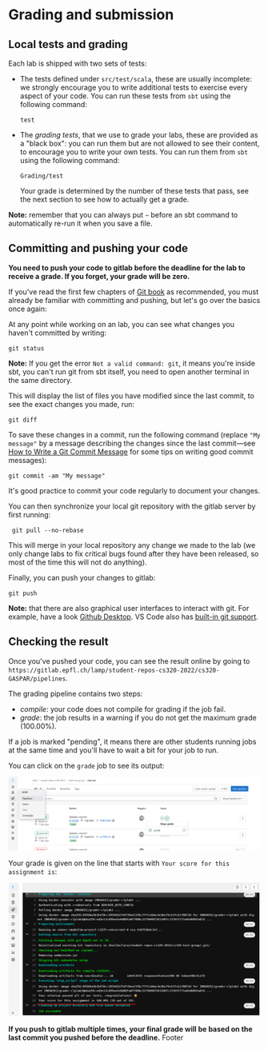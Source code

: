 # Grading and submission

## Local tests and grading

Each lab is shipped with two sets of tests:

* The tests defined under `src/test/scala`, these are usually incomplete: we strongly encourage you to write additional tests to exercise every aspect of your code. You can run these tests from `sbt` using the following command:

  ```shell
  test
  ```

* The *grading tests*, that we use to grade your labs, these are provided as a "black box": you can run them but are not allowed to see their content, to encourage you to write your own tests. You can run them from `sbt` using the following command:

  ```shell
  Grading/test
  ```

  Your grade is determined by the number of these tests that pass, see the next section to see how to actually get a grade.

**Note:** remember that you can always put `~` before an sbt command to automatically re-run it when you save a file.

## Committing and pushing your code

**You need to push your code to gitlab before the deadline for the lab to
receive a grade. If you forget, your grade will be zero.**

If you've read the first few chapters of [Git
book](https://git-scm.com/book/en/v2) as recommended, you must already be
familiar with committing and pushing, but let's go over the basics once again:

At any point while working on an lab, you can see what changes you
haven't committed by writing:
```shell
git status
```

**Note:** If you get the error `Not a valid command: git`, it means you're inside sbt, you can't run git from sbt itself, you need to open another terminal in the same directory.

This will display the list of files you have modified since the last commit, to
see the exact changes you made, run:
```shell
git diff
```

To save these changes in a commit, run the following command (replace `"My message"` by a message
describing the changes since the last commit—see [How to Write a Git Commit
Message](https://chris.beams.io/posts/git-commit/) for some tips on writing
good commit messages):

```shell
git commit -am "My message"
```

It's good practice to commit your code regularly to document your changes.

You can then synchronize your local git repository with the gitlab server by
first running:

```shell
 git pull --no-rebase
```

This will merge in your local repository any change we made to the lab (we only change labs to fix critical bugs found after they have been released, so most of the time this will not do anything).

Finally, you can push your changes to gitlab:

```shell
git push
```

**Note:** that there are also graphical user interfaces to interact with git. For
example, have a look [Github Desktop](https://desktop.github.com). VS Code also has [built-in git
support](https://code.visualstudio.com/docs/editor/versioncontrol#_git-support).

## Checking the result

Once you've pushed your code, you can see the result online by going to `https://gitlab.epfl.ch/lamp/student-repos-cs320-2022/cs320-GASPAR/pipelines`.


The grading pipeline contains two steps:

* *compile*: your code does not compile for grading if the job fail.
* *grade*: the job results in a warning if you do not get the maximum grade (100.00%).

If a job is marked "pending", it means there are other students running jobs at
the same time and you'll have to wait a bit for your job to run.

You can click on the `grade` job to see its output:

![](images/pipelines.png)

Your grade is given on the line that starts with `Your score for this assignment is`:

![](images/grade.png)


**If you push to gitlab multiple times, your final grade will be based on the
last commit you pushed before the deadline.**
Footer
